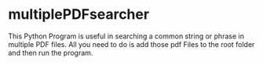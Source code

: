 # multiplePDFsearcher

This Python Program is useful in searching a common string or phrase in multiple PDF files. All you need to do is add those
pdf Files to the root folder and then run the program.
